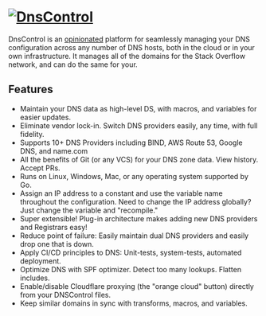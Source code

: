 # [![DnsControl](https://img.shields.io/chocolatey/v/dnscontrol.svg?label=DnsControl&style=for-the-badge)](https://chocolatey.org/packages/dnscontrol)

DnsControl is an [opinionated][] platform for seamlessly managing your DNS configuration across any number of DNS hosts, both in the cloud or in your own infrastructure. It manages all of the domains for the Stack Overflow network, and can do the same for your.

## Features
- Maintain your DNS data as high-level DS, with macros, and variables for easier updates.
- Eliminate vendor lock-in. Switch DNS providers easily, any time, with full fidelity.
- Supports 10+ DNS Providers including BIND, AWS Route 53, Google DNS, and name.com
- All the benefits of Git (or any VCS) for your DNS zone data. View history. Accept PRs.
- Runs on Linux, Windows, Mac, or any operating system supported by Go.
- Assign an IP address to a constant and use the variable name throughout the configuration. Need to change the IP address globally? Just change the variable and "recompile."
- Super extensible! Plug-in architecture makes adding new DNS providers and Registrars easy!
- Reduce point of failure: Easily maintain dual DNS providers and easily drop one that is down.
- Apply CI/CD principles to DNS: Unit-tests, system-tests, automated deployment.
- Optimize DNS with SPF optimizer. Detect too many lookups. Flatten includes.
- Enable/disable Cloudflare proxying (the "orange cloud" button) directly from your DNSControl files.
- Keep similar domains in sync with transforms, macros, and variables.

[opinionated]: https://stackexchange.github.io/dnscontrol/opinions
